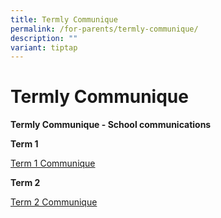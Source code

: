 ```yaml
---
title: Termly Communique
permalink: /for-parents/termly-communique/
description: ""
variant: tiptap
---
```

<h1><strong>Termly Communique</strong></h1>
<p><strong>Termly Communique - School communications</strong>
</p>
<p><strong>Term 1</strong>
</p>
<p><a href="/files/Communiques/2024_Term_1__Communique.pdf" rel="noopener noreferrer nofollow" target="_blank">Term 1 Communique</a>
</p>
<p><strong>Term 2</strong>
</p>
<p><a href="/files/Communiques/2024_Term_2_Communique.pdf" rel="noopener noreferrer nofollow" target="_blank">Term 2 Communique</a>
</p>